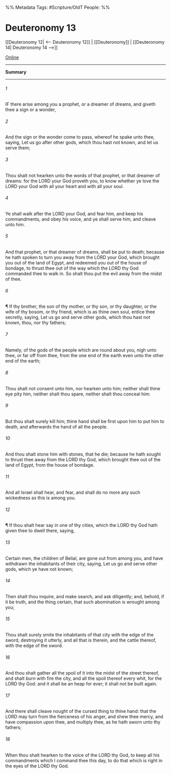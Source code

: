 

%% Metadata
Tags: #Scripture/OldT
People: 
%%
# Deuteronomy 13
[[Deuteronomy 12| <-- Deuteronomy 12]] | [[Deuteronomy]] | [[Deuteronomy 14| Deuteronomy 14 -->]]

[Online](https://churchofjesuschrist.org/study/scriptures/ot/deut/13?lang=eng)

---
__Summary__



---

###### 1
IF there arise among you a prophet, or a dreamer of dreams, and giveth thee a sign or a wonder,
###### 2
And the sign or the wonder come to pass, whereof he spake unto thee, saying, Let us go after other gods, which thou hast not known, and let us serve them;
###### 3
Thou shalt not hearken unto the words of that prophet, or that dreamer of dreams: for the LORD your God proveth you, to know whether ye love the LORD your God with all your heart and with all your soul.
###### 4
Ye shall walk after the LORD your God, and fear him, and keep his commandments, and obey his voice, and ye shall serve him, and cleave unto him.
###### 5
And that prophet, or that dreamer of dreams, shall be put to death; because he hath spoken to turn you away from the LORD your God, which brought you out of the land of Egypt, and redeemed you out of the house of bondage, to thrust thee out of the way which the LORD thy God commanded thee to walk in.  So shalt thou put the evil away from the midst of thee.
###### 6
¶ If thy brother, the son of thy mother, or thy son, or thy daughter, or the wife of thy bosom, or thy friend, which is as thine own soul, entice thee secretly, saying, Let us go and serve other gods, which thou hast not known, thou, nor thy fathers;
###### 7
Namely, of the gods of the people which are round about you, nigh unto thee, or far off from thee, from the one end of the earth even unto the other end of the earth;
###### 8
Thou shalt not consent unto him, nor hearken unto him; neither shall thine eye pity him, neither shalt thou spare, neither shalt thou conceal him:
###### 9
But thou shalt surely kill him; thine hand shall be first upon him to put him to death, and afterwards the hand of all the people.
###### 10
And thou shalt stone him with stones, that he die; because he hath sought to thrust thee away from the LORD thy God, which brought thee out of the land of Egypt, from the house of bondage.
###### 11
And all Israel shall hear, and fear, and shall do no more any such wickedness as this is among you.
###### 12
¶ If thou shalt hear say in one of thy cities, which the LORD thy God hath given thee to dwell there, saying,
###### 13
Certain men, the children of Belial, are gone out from among you, and have withdrawn the inhabitants of their city, saying, Let us go and serve other gods, which ye have not known;
###### 14
Then shalt thou inquire, and make search, and ask diligently; and, behold, if it be truth, and the thing certain, that such abomination is wrought among you;
###### 15
Thou shalt surely smite the inhabitants of that city with the edge of the sword, destroying it utterly, and all that is therein, and the cattle thereof, with the edge of the sword.
###### 16
And thou shalt gather all the spoil of it into the midst of the street thereof, and shalt burn with fire the city, and all the spoil thereof every whit, for the LORD thy God: and it shall be an heap for ever; it shall not be built again.
###### 17
And there shall cleave nought of the cursed thing to thine hand: that the LORD may turn from the fierceness of his anger, and shew thee mercy, and have compassion upon thee, and multiply thee, as he hath sworn unto thy fathers;
###### 18
When thou shalt hearken to the voice of the LORD thy God, to keep all his commandments which I command thee this day, to do that which is right in the eyes of the LORD thy God.




